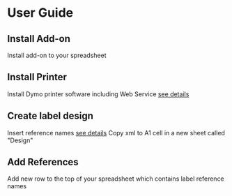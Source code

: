 # User Guide
## Install Add-on
Install add-on to your spreadsheet
## Install Printer
Install Dymo printer software including Web Service
[see details](https://developers.dymo.com/2016/08/08/dymo-label-web-service-faq)
## Create label design
Insert reference names
[see details](http://download.dymo.com/UserManuals/DYMOLabelv8UserGuide.pdf)
Copy xml to A1 cell in a new sheet called "Design"
## Add References
Add new row to the top of your spreadsheet which contains label reference names
